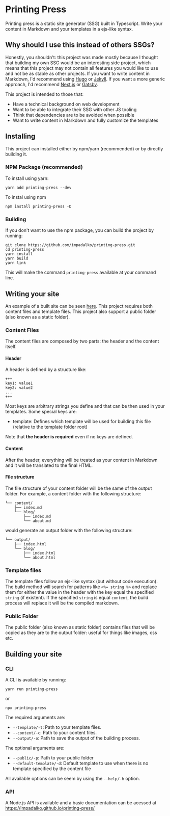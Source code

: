# Printing Press

Printing press is a static site generator (SSG) built in Typescript. Write your content in Markdown
and your templates in a ejs-like syntax.

## Why should I use this instead of others SSGs?

Honestly, you shouldn't: this project was made mostly because I thought that building my own SSG
would be an interesting side project, which means that this project may not contain all features
you would like to use and not be as stable as other projects. If you want to write content in
Markdown, I'd recommend using [Hugo](https://gohugo.io/) or [Jekyll](https://jekyllrb.com/).
If you want a more generic approach, I'd recommend [Next.js](https://nextjs.org/) or
[Gatsby](https://www.gatsbyjs.com/).

This project is intended to those that:

- Have a technical background on web development
- Want to be able to integrate their SSG with other JS tooling
- Think that dependencies are to be avoided when possible
- Want to write content in Markdown and fully customize the templates

## Installing

This project can installed either by npm/yarn (recommended) or by directly building it.

### NPM Package (recommended)

To install using yarn:

```
yarn add printing-press --dev
```

To instal using npm

```
npm install printing-press -D
```

### Building

If you don't want to use the npm package, you can build the project by running:

```
git clone https://github.com/impadalko/printing-press.git
cd printing-press
yarn install
yarn build
yarn link
```

This will make the command `printing-press` available at your command line.

## Writing your site

An example of a built site can be seen [here](example/). This project requires both content files
and template files. This project also support a public folder (also known as a static folder).

### Content Files

The content files are composed by two parts: the header and the content itself.

#### Header

A header is defined by a structure like:

```
+++
key1: value1
key2: value2
...
+++
```

Most keys are arbitrary strings you define and that can be then used in your templates. Some special
keys are:

- template: Defines which template will be used for building this file (relative to the template folder root)

Note that **the header is required** even if no keys are defined.

#### Content

After the header, everything will be treated as your content in Markdown and it will be translated
to the final HTML.

#### File structure

The file structure of your content folder will be the same of the output folder. For example, a
content folder with the following structure:

```
└── content/
    ├── index.md
    └── blog/
        ├── index.md
        └── about.md
```

would generate an output folder with the following structure:

```
└── output/
    ├── index.html
    └── blog/
        ├── index.html
        └── about.html
```

### Template files

The template files follow an ejs-like syntax (but without code execution). The build method will
search for patterns like `<%= string %>` and replace them for either the value in the header with
the key equal the specified `string` (if existent). If the specified `string` is equal `content`,
the build process will replace it will be the compiled markdown.

### Public Folder

The public folder (also known as static folder) contains files that will be copied as they are to
the output folder: useful for things like images, css etc.

## Building your site

### CLI

A CLI is available by running:

```
yarn run printing-press
```

or

```
npx printing-press
```

The required arguments are:

- `--template/-t`: Path to your template files.
- `--content/-c`: Path to your content files.
- `--output/-o`: Path to save the output of the building process.

The optional arguments are:

- `--public/-p`: Path to your public folder
- `--default-template/-d`: Default template to use when there is no template specified by the content file

All available options can be seem by using the `--help/-h` option.

### API

A Node.js API is available and a basic documentation can be acessed at https://impadalko.github.io/printing-press/
